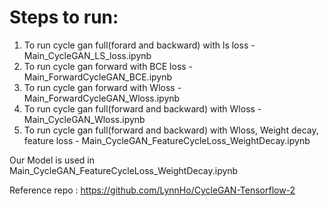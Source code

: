 # Steps to run:

1. To run cycle gan full(forard and backward) with ls loss - Main_CycleGAN_LS_loss.ipynb
2. To run cycle gan forward with BCE loss - Main_ForwardCycleGAN_BCE.ipynb
3. To run cycle gan forward with Wloss - Main_ForwardCycleGAN_Wloss.ipynb
4. To run cycle gan full(forward and backward) with Wloss - Main_CycleGAN_Wloss.ipynb
5. To run cycle gan full(forward and backward) with Wloss, Weight decay, feature loss - Main_CycleGAN_FeatureCycleLoss_WeightDecay.ipynb

Our Model is used in Main_CycleGAN_FeatureCycleLoss_WeightDecay.ipynb

Reference repo : https://github.com/LynnHo/CycleGAN-Tensorflow-2
